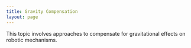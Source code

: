 ```yaml
---
title: Gravity Compensation
layout: page
---
```


This topic involves approaches to compensate for gravitational effects on robotic mechanisms.
